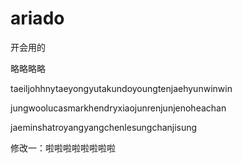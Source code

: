 # ariado
开会用的

略略略略

taeiljohhnytaeyongyutakundoyoungtenjaehyunwinwin

jungwoolucasmarkhendryxiaojunrenjunjenoheachan

jaeminshatroyangyangchenlesungchanjisung

修改一：啦啦啦啦啦啦啦啦
